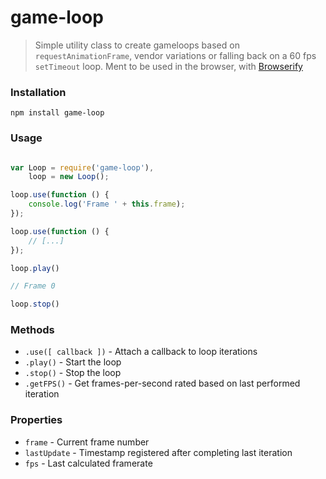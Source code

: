
# game-loop

> Simple utility class to create gameloops based on `requestAnimationFrame`, vendor variations or falling back on a 60 fps `setTimeout` loop. Ment to be used in the browser, with [Browserify](http://browserify.org)

### Installation

`npm install game-loop`

### Usage

```javascript

var Loop = require('game-loop'),
	loop = new Loop();

loop.use(function () {
	console.log('Frame ' + this.frame);
});

loop.use(function () {
	// [...]
});

loop.play()

// Frame 0

loop.stop()

```

### Methods

* `.use([ callback ])` - Attach a callback to loop iterations
* `.play()` - Start the loop
* `.stop()` - Stop the loop
* `.getFPS()` - Get frames-per-second rated based on last performed iteration

### Properties

* `frame` - Current frame number
* `lastUpdate` - Timestamp registered after completing last iteration
* `fps` - Last calculated framerate

